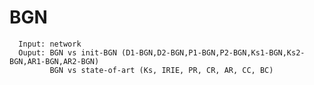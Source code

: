 # BGN
      Input: network 
      Ouput: BGN vs init-BGN (D1-BGN,D2-BGN,P1-BGN,P2-BGN,Ks1-BGN,Ks2-BGN,AR1-BGN,AR2-BGN)
             BGN vs state-of-art (Ks, IRIE, PR, CR, AR, CC, BC)
       
